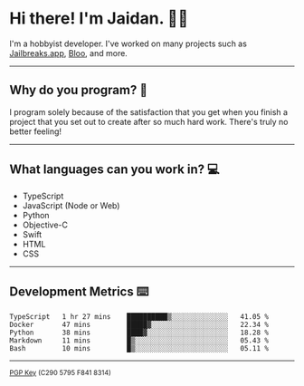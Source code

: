 # Hi there! I'm Jaidan. 👋🏼

I'm a hobbyist developer. I've worked on many projects such as [Jailbreaks.app](https://github.com/JailbreaksApp), [Bloo](https://github.com/DiscordGIR), and more.

---

## Why do you program? 🧐

I program solely because of the satisfaction that you get when you finish a project that you set out to create after so much hard work. There's truly no better feeling!

---

## What languages can you work in? 💻

- TypeScript
- JavaScript (Node or Web)
- Python
- Objective-C
- Swift
- HTML
- CSS

---

## Development Metrics ⌨️
<!--START_SECTION:waka-->
```text
TypeScript   1 hr 27 mins    ██████████▒░░░░░░░░░░░░░░   41.05 % 
Docker       47 mins         █████▓░░░░░░░░░░░░░░░░░░░   22.34 % 
Python       38 mins         ████▓░░░░░░░░░░░░░░░░░░░░   18.28 % 
Markdown     11 mins         █▒░░░░░░░░░░░░░░░░░░░░░░░   05.43 % 
Bash         10 mins         █▒░░░░░░░░░░░░░░░░░░░░░░░   05.11 % 
```
<!--END_SECTION:waka-->
---

<sup>
<a href="https://keybase.io/monotrix/pgp_keys.asc">PGP Key</a> (C290 5795 F841 8314)
</sup>
